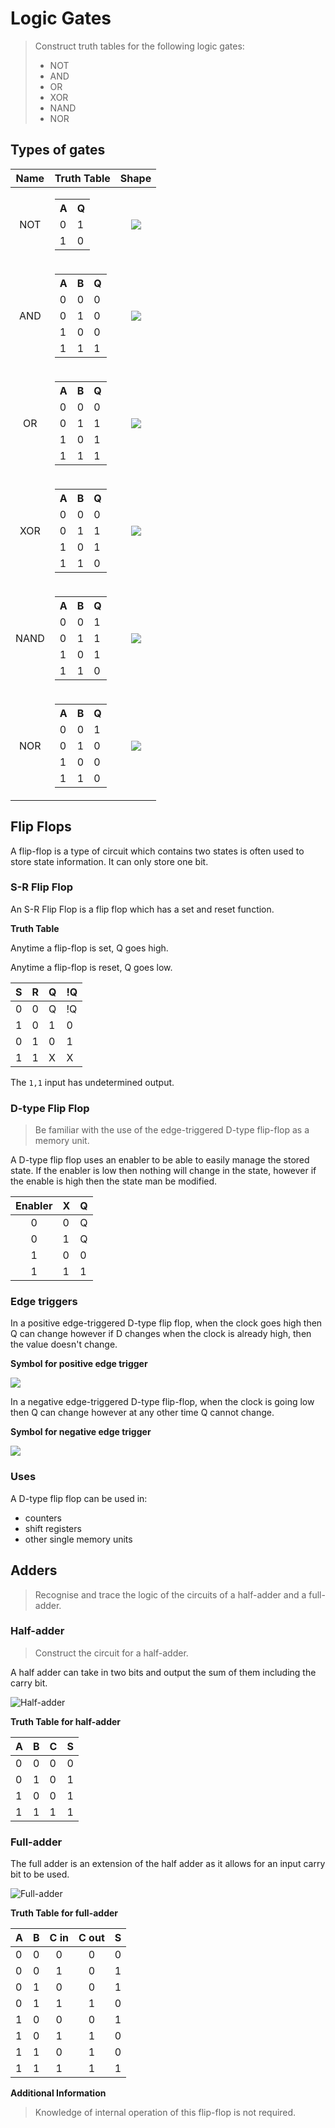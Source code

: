 # Logic Gates

> Construct truth tables for the following logic gates:
> * NOT
> * AND
> * OR
> * XOR
> * NAND
> * NOR

## Types of gates

| Name | Truth Table | Shape |
| :--: | :---------: | :---: |
| NOT | <table><tr><th>A</th><th>Q</th></tr><tr><td>0</td><td>1</td></tr> <tr><td>1</td><td>0</td></tr></table> | ![](resources/NOT.gif) |
| AND | <table><tr><th>A</th><th>B</th><th>Q</th></tr><tr><td>0</td><td>0</td><td>0</td></tr> <tr><td>0</td><td>1</td><td>0</td></tr><tr><td>1</td><td>0</td><td>0</td></tr><tr><td>1</td><td>1</td><td>1</td></tr></table> | ![](resources/AND.gif)  |
| OR | <table><tr><th>A</th><th>B</th><th>Q</th></tr><tr><td>0</td><td>0</td><td>0</td></tr> <tr><td>0</td><td>1</td><td>1</td></tr><tr><td>1</td><td>0</td><td>1</td></tr><tr><td>1</td><td>1</td><td>1</td></tr></table> | ![](resources/OR.gif) |
| XOR | <table><tr><th>A</th><th>B</th><th>Q</th></tr><tr><td>0</td><td>0</td><td>0</td></tr> <tr><td>0</td><td>1</td><td>1</td></tr><tr><td>1</td><td>0</td><td>1</td></tr><tr><td>1</td><td>1</td><td>0</td></tr></table> |![](resources/XOR.png) |
| NAND | <table><tr><th>A</th><th>B</th><th>Q</th></tr><tr><td>0</td><td>0</td><td>1</td></tr> <tr><td>0</td><td>1</td><td>1</td></tr><tr><td>1</td><td>0</td><td>1</td></tr><tr><td>1</td><td>1</td><td>0</td></tr></table> |![](resources/NAND.png) |
| NOR | <table><tr><th>A</th><th>B</th><th>Q</th></tr><tr><td>0</td><td>0</td><td>1</td></tr> <tr><td>0</td><td>1</td><td>0</td></tr><tr><td>1</td><td>0</td><td>0</td></tr><tr><td>1</td><td>1</td><td>0</td></tr></table> |![](resources/NOR.png) |

## Flip Flops

A flip-flop is a type of circuit which contains two states is often used to store state information. It can only store one bit.

### S-R Flip Flop

An S-R Flip Flop is a flip flop which has a set and reset function.

**Truth Table**

Anytime a flip-flop is set, Q goes high.

Anytime a flip-flop is reset, Q goes low.

| S | R | Q | !Q |
| :--- | :--- | :--- | :--- |
| 0 | 0 | Q | \!Q | 
| 1 | 0 | 1 | 0 | 
| 0 | 1 | 0 | 1 |
| 1 | 1  | X | X |

The `1,1` input has undetermined output.

### D-type Flip Flop

> Be familiar with the use of the edge-triggered
> D-type flip-flop as a memory unit.

A D-type flip flop uses an enabler to be able to easily manage the stored state.
If the enabler is low then nothing will change in the state, however if the enable is high then the state man be modified.

| Enabler | X | Q |
| :-----: | :--- | :--- |
| 0 | 0 | Q |
| 0 | 1 | Q |
| 1 | 0 | 0 |
| 1 | 1 | 1 |

### Edge triggers

In a positive edge-triggered D-type flip flop, when the clock goes high then Q can change however if D changes when the clock is already high, then the value doesn't change. 

**Symbol for positive edge trigger**

![](resources/edge-trigger.png)

In a negative edge-triggered D-type flip-flop, when the clock is going low then Q can change however at any other time Q cannot change.

**Symbol for negative edge trigger**

![](resources/edge-trigger-neg.png)

### Uses

A D-type flip flop can be used in:
* counters
* shift registers
* other single memory units

## Adders

> Recognise and trace the logic of the circuits of a
> half-adder and a full-adder.

### Half-adder

> Construct the circuit for a half-adder.

A half adder can take in two bits and output the sum of them including the carry bit.

![Half-adder](resources/half-adder.png)

**Truth Table for half-adder**

| A | B | C | S |
| :--- | :--- | :--- | :--- |
| 0 | 0 | 0 | 0 |
| 0 | 1 | 0 | 1 |
| 1 | 0 | 0 | 1 |
| 1 | 1 | 1 | 1 |

### Full-adder

The full adder is an extension of the half adder as it allows for an input carry bit to be used.

![Full-adder](resources/full-adder.png)

**Truth Table for full-adder**

| A | B | C in | C out  | S |
| :--- | :--- | :---: | :---: | :--- |
| 0 | 0 | 0 | 0 | 0 |
| 0 | 0 | 1 | 0 | 1 |
| 0 | 1 | 0 | 0 | 1 |
| 0 | 1 | 1 | 1 | 0 |
| 1 | 0 | 0 | 0 | 1 |
| 1 | 0 | 1 | 1 | 0 |
| 1 | 1 | 0 | 1 | 0 |
| 1 | 1 | 1 | 1 | 1 |

**Additional Information**
> Knowledge of internal operation of this flip-flop is
> not required.
